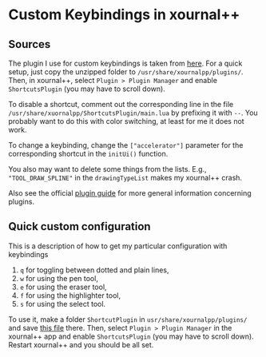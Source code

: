# Custom Keybindings in xournal++
## Sources
The plugin I use for custom keybindings
is taken from
[here](https://github.com/xournalpp/xournalpp/issues/919#issuecomment-700247463).
For a quick setup, 
just copy the unzipped folder to
`/usr/share/xournalpp/plugins/`.
Then, in xournal++, select
`Plugin > Plugin Manager` and enable
`ShortcutsPlugin` (you may have to scroll down).

To disable a shortcut, comment out the corresponding line
in the file `/usr/share/xuornalpp/ShortcutsPlugin/main.lua`
by prefixing it with `--`. You probably want to do this
with color switching, at least for me it does not work.

To change a keybinding,
change the `["accelerator"]` parameter for the corresponding
shortcut in the `initUi()` function.

You also may want to delete some things from the lists.
E.g., `"TOOL_DRAW_SPLINE"` in the `drawingTypeList`
makes my xournal++ crash.

Also see the official
[plugin guide](https://xournalpp.github.io/guide/plugins/plugins/)
for more general information concerning plugins.

## Quick custom configuration
This is a description of how to get my particular
configuration with keybindings
  1. `q` for toggling between dotted and plain lines,
  2. `w` for using the pen tool,
  3. `e` for using the eraser tool,
  4. `f` for using the highlighter tool,
  5. `s` for using the select tool.

To use it, make a folder `ShortcutPlugin` in `usr/share/xournalpp/plugins/`
and save [this file](https://raw.githubusercontent.com/raw-bacon/dotfiles/main/xournalpp/plugins/ShortcutsPlugin/main.lua) there.
Then, select
`Plugin > Plugin Manager` in the xournal++ app
and enable
`ShortcutsPlugin` (you may have to scroll down).
Restart xournal++ and you should be all set.

